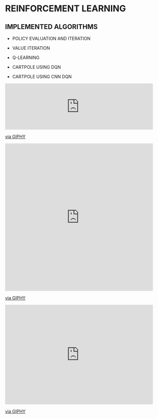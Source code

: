 # **REINFORCEMENT LEARNING** 



## IMPLEMENTED  ALGORITHMS



- POLICY EVALUATION AND ITERATION 

- VALUE ITERATION

- Q-LEARNING

- CARTPOLE USING DQN

- CARTPOLE USING CNN DQN

<iframe src="https://giphy.com/embed/hrASD7fUuS5MO3bYuw" width="480" height="150" frameBorder="0" class="giphy-embed" allowFullScreen></iframe><p><a href="https://giphy.com/gifs/hrASD7fUuS5MO3bYuw">via GIPHY</a></p>

<iframe src="https://giphy.com/embed/S5tf2CpLnx3HoU3tNq" width="480" height="480" frameBorder="0" class="giphy-embed" allowFullScreen></iframe><p><a href="https://giphy.com/gifs/S5tf2CpLnx3HoU3tNq">via GIPHY</a></p>

<iframe src="https://giphy.com/embed/gJtPm4FpSola0QAZfa" width="480" height="324" frameBorder="0" class="giphy-embed" allowFullScreen></iframe><p><a href="https://giphy.com/gifs/gJtPm4FpSola0QAZfa">via GIPHY</a></p>
